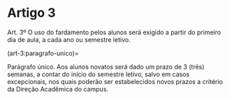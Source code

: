 # Artigo 3

Art. 3º O uso do fardamento pelos alunos será exigido a partir do primeiro dia de aula, a cada ano ou semestre letivo.


(art-3:paragrafo-unico)=

Parágrafo único. Aos alunos novatos será dado um prazo de 3 (três) semanas, a contar do início do semestre letivo, salvo em casos
excepcionais, nos quais poderão ser estabelecidos novos prazos a critério da Direção Acadêmica do campus.